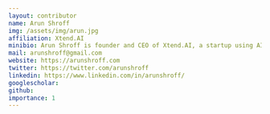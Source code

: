 ```yaml
---
layout: contributor
name: Arun Shroff
img: /assets/img/arun.jpg
affiliation: Xtend.AI
minibio: Arun Shroff is founder and CEO of Xtend.AI, a startup using AI to solve challenges in health and other domains. Arun is also a topic driver at  ITU/WHO's Focus Group on AI for Health for the Ophthalmology topic group. He is a technology entrepreneur and an advisor to startups and non-profit ventures in both the USA and India. 
mail: arunshroff@gmail.com
website: https://arunshroff.com
twitter: https://twitter.com/arunshroff
linkedin: https://www.linkedin.com/in/arunshroff/
googlescholar:
github:
importance: 1
---
```

